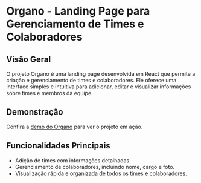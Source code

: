 # Organo - Landing Page para Gerenciamento de Times e Colaboradores

## Visão Geral

O projeto Organo é uma landing page desenvolvida em React que permite a criação e gerenciamento de times e colaboradores. Ele oferece uma interface simples e intuitiva para adicionar, editar e visualizar informações sobre times e membros da equipe.

## Demonstração

Confira a [demo do Organo](https://organo-chi-rosy.vercel.app/) para ver o projeto em ação.

## Funcionalidades Principais

- Adição de times com informações detalhadas.
- Gerenciamento de colaboradores, incluindo nome, cargo e foto.
- Visualização rápida e organizada de todos os times e colaboradores.

